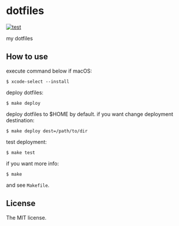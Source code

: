 # dotfiles

[![test](https://github.com/sasaplus1/dotfiles/workflows/test/badge.svg)](https://github.com/sasaplus1/dotfiles/actions?query=workflow%3Atest)

my dotfiles

## How to use

execute command below if macOS:

```
$ xcode-select --install
```

deploy dotfiles:

```console
$ make deploy 
```

deploy dotfiles to $HOME by default. if you want change deployment destination:

```console
$ make deploy dest=/path/to/dir
```

test deployment:

```console
$ make test
```

if you want more info:

```console
$ make
```

and see `Makefile`.

## License

The MIT license.

